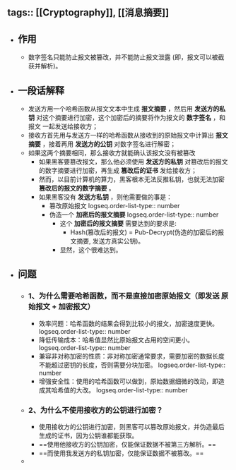 tags:: [[Cryptography]], [[消息摘要]]
---

- ## 作用
	- 数字签名只能防止报文被篡改，并不能防止报文泄露 (即，报文可以被截获并解析)。
- ## 一段话解释
	- 发送方用一个哈希函数从报文文本中生成 **报文摘要** ，然后用 **发送方的私钥** 对这个摘要进行加密，这个加密后的摘要将作为报文的 **数字签名** ，和 报文 一起发送给接收方；
	- 接收方首先用与发送方一样的哈希函数从接收到的原始报文中计算出 **报文摘要** ，接着再用 **发送方的公钥** 对数字签名进行解密；
	- 如果这两个摘要相同，那么接收方就能确认该报文没有被篡改
		- 如果黑客要篡改报文，那么他必须使用 **发送方的私钥** 对篡改后的报文的数字摘要进行加密，再生成 **篡改后的证书** 发给接收方；
		- 然而，以目前计算机的算力，黑客根本无法反推私钥，也就无法加密 **篡改后的报文的数字摘要** 。
		- 如果黑客没有 **发送方私钥** ，则他需要做的事是：
			- 篡改原始报文
			  logseq.order-list-type:: number
			- 伪造一个 **加密后的报文摘要**
			  logseq.order-list-type:: number
				- 这个 **加密后的报文摘要** 需要达到的要求是:
					- Hash(篡改后的报文) = Pub-Decrypt(伪造的加密后的报文摘要, 发送方真实公钥)。
				- 显然，这个很难达到。
- ## 问题
	- ### 1、为什么需要哈希函数，而不是直接加密原始报文（即发送 原始报文 + 加密报文）
		- 效率问题：哈希函数的结果会得到比较小的报文，加密速度更快。
		  logseq.order-list-type:: number
		- 降低传输成本：哈希值显然比原始报文占用的空间更小。
		  logseq.order-list-type:: number
		- 兼容非对称加密的性质：非对称加密通常要求，需要加密的数据长度不能超过密钥的长度，否则需要分块加密。
		  logseq.order-list-type:: number
		- 增强安全性：使用的哈希函数可以做到，原始数据细微的改动，即造成其哈希值的大改。
		  logseq.order-list-type:: number
	- ### 2、为什么不使用接收方的公钥进行加密？
		- 使用接收方的公钥进行加密，则黑客可以篡改原始报文，并伪造最后生成的证书，因为公钥谁都能获取。
		- ==使用他接收方的公钥加密，仅能保证数据不被第三方解析。==
		- ==而使用我发送方的私钥加密，仅能保证数据不被篡改。==
	-